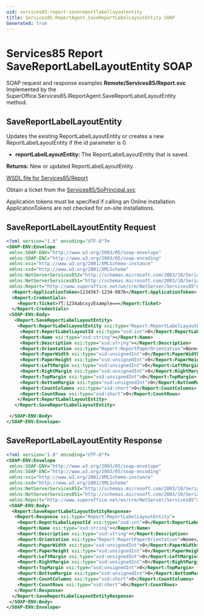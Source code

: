 ```yaml
---
uid: services85-report-savereportlabellayoutentity
title: Services85.ReportAgent.SaveReportLabelLayoutEntity SOAP
Generated: true
---
```


# Services85 Report SaveReportLabelLayoutEntity SOAP

SOAP request and response examples **Remote/Services85/Report.svc**
Implemented by the <see cref="M:SuperOffice.Services85.IReportAgent.SaveReportLabelLayoutEntity">SuperOffice.Services85.IReportAgent.SaveReportLabelLayoutEntity</see> method.

## SaveReportLabelLayoutEntity

Updates the existing ReportLabelLayoutEntity or creates a new ReportLabelLayoutEntity if the id parameter is 0.

* **reportLabelLayoutEntity:** The ReportLabelLayoutEntity that is saved.

**Returns:** New or updated ReportLabelLayoutEntity


[WSDL file for Services85/Report](../Services85-Report.md)

Obtain a ticket from the [Services85/SoPrincipal.svc](../SoPrincipal/SoPrincipal.md)

Application tokens must be specified if calling an Online installation. ApplicationTokens are not checked for on-site installations.

## SaveReportLabelLayoutEntity Request

```xml
<?xml version="1.0" encoding="UTF-8"?>
<SOAP-ENV:Envelope
 xmlns:SOAP-ENV="http://www.w3.org/2003/05/soap-envelope"
 xmlns:SOAP-ENC="http://www.w3.org/2003/05/soap-encoding"
 xmlns:xsi="http://www.w3.org/2001/XMLSchema-instance"
 xmlns:xsd="http://www.w3.org/2001/XMLSchema"
 xmlns:NetServerServices852="http://schemas.microsoft.com/2003/10/Serialization/Arrays"
 xmlns:NetServerServices851="http://schemas.microsoft.com/2003/10/Serialization/"
 xmlns:Report="http://www.superoffice.net/ws/crm/NetServer/Services85">
  <Report:ApplicationToken>1234567-1234-9876</Report:ApplicationToken>
  <Report:Credentials>
    <Report:Ticket>7T:1234abcxyzExample==</Report:Ticket>
  </Report:Credentials>
 <SOAP-ENV:Body>
   <Report:SaveReportLabelLayoutEntity>
    <Report:ReportLabelLayoutEntity xsi:type="Report:ReportLabelLayoutEntity">
     <Report:ReportLabelLayoutId xsi:type="xsd:int">0</Report:ReportLabelLayoutId>
     <Report:Name xsi:type="xsd:string"></Report:Name>
     <Report:Description xsi:type="xsd:string"></Report:Description>
     <Report:Orientation xsi:type="Report:ReportPaperOrientation">None</Report:Orientation>
     <Report:PaperWidth xsi:type="xsd:unsignedInt">0</Report:PaperWidth>
     <Report:PaperHeight xsi:type="xsd:unsignedInt">0</Report:PaperHeight>
     <Report:LeftMargin xsi:type="xsd:unsignedInt">0</Report:LeftMargin>
     <Report:RightMargin xsi:type="xsd:unsignedInt">0</Report:RightMargin>
     <Report:TopMargin xsi:type="xsd:unsignedInt">0</Report:TopMargin>
     <Report:BottomMargin xsi:type="xsd:unsignedInt">0</Report:BottomMargin>
     <Report:CountColumns xsi:type="xsd:short">0</Report:CountColumns>
     <Report:CountRows xsi:type="xsd:short">0</Report:CountRows>
    </Report:ReportLabelLayoutEntity>
   </Report:SaveReportLabelLayoutEntity>

 </SOAP-ENV:Body>
</SOAP-ENV:Envelope>

```


## SaveReportLabelLayoutEntity Response

```xml
<?xml version="1.0" encoding="UTF-8"?>
<SOAP-ENV:Envelope
 xmlns:SOAP-ENV="http://www.w3.org/2003/05/soap-envelope"
 xmlns:SOAP-ENC="http://www.w3.org/2003/05/soap-encoding"
 xmlns:xsi="http://www.w3.org/2001/XMLSchema-instance"
 xmlns:xsd="http://www.w3.org/2001/XMLSchema"
 xmlns:NetServerServices852="http://schemas.microsoft.com/2003/10/Serialization/Arrays"
 xmlns:NetServerServices851="http://schemas.microsoft.com/2003/10/Serialization/"
 xmlns:Report="http://www.superoffice.net/ws/crm/NetServer/Services85">
 <SOAP-ENV:Body>
  <Report:SaveReportLabelLayoutEntityResponse>
   <Report:Response xsi:type="Report:ReportLabelLayoutEntity">
    <Report:ReportLabelLayoutId xsi:type="xsd:int">0</Report:ReportLabelLayoutId>
    <Report:Name xsi:type="xsd:string"></Report:Name>
    <Report:Description xsi:type="xsd:string"></Report:Description>
    <Report:Orientation xsi:type="Report:ReportPaperOrientation">None</Report:Orientation>
    <Report:PaperWidth xsi:type="xsd:unsignedInt">0</Report:PaperWidth>
    <Report:PaperHeight xsi:type="xsd:unsignedInt">0</Report:PaperHeight>
    <Report:LeftMargin xsi:type="xsd:unsignedInt">0</Report:LeftMargin>
    <Report:RightMargin xsi:type="xsd:unsignedInt">0</Report:RightMargin>
    <Report:TopMargin xsi:type="xsd:unsignedInt">0</Report:TopMargin>
    <Report:BottomMargin xsi:type="xsd:unsignedInt">0</Report:BottomMargin>
    <Report:CountColumns xsi:type="xsd:short">0</Report:CountColumns>
    <Report:CountRows xsi:type="xsd:short">0</Report:CountRows>
   </Report:Response>
  </Report:SaveReportLabelLayoutEntityResponse>
 </SOAP-ENV:Body>
</SOAP-ENV:Envelope>

```

